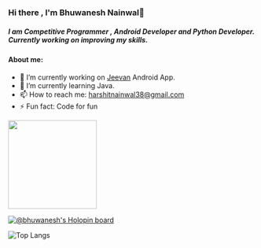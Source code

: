 ### Hi there , I'm Bhuwanesh Nainwal👋

##### I am Competitive Programmer , Android Developer and Python Developer. Currently working on improving my skills.


#### About me:
- 🔭 I’m currently working on [Jeevan](https://github.com/WhitePegasis/Jeevan01) Android App.
- 🌱 I’m currently learning Java.
- 📫 How to reach me: harshitnainwal38@gmail.com
- ⚡ Fun fact: Code for fun

<!---
![visitors](https://visitor-badge.glitch.me/badge?page_id=page.id)
-->
<img height="180em" src="https://github-readme-stats.vercel.app/api?username=BhuwaneshNainwal&show_icons=true&hide_border=true&&count_private=true&include_all_commits=true" />

[![@bhuwanesh's Holopin board](https://holopin.me/bhuwanesh)](https://holopin.io/@bhuwanesh)

![Top Langs](https://github-readme-stats.vercel.app/api/top-langs/?username=BhuwaneshNainwal&theme=tokyonight)

